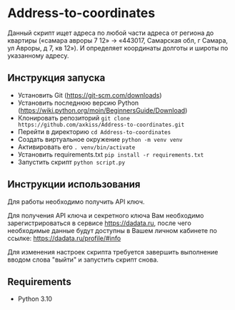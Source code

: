 # Address-to-coordinates

Данный скрипт ищет адреса по любой части адреса от региона до квартиры («самара авроры 7 12» → «443017, Самарская обл, г
Самара, ул Авроры, д 7, кв 12»). И определяет координаты долготы и широты по указанному адресу.

## Инструкция запуска

* Установить Git (https://git-scm.com/downloads)
* Установить последнюю версию Python (https://wiki.python.org/moin/BeginnersGuide/Download)
* Клонировать репозиторий `git clone https://github.com/axkiss/Address-to-coordinates.git`
* Перейти в директорию `cd Address-to-coordinates`
* Создать виртуальное окружение `python -m venv venv`
* Активировать его `. venv/bin/activate`
* Установить requirements.txt `pip install -r requirements.txt`
* Запустить скрипт `python script.py`

## Инструкции использования
Для работы необходимо получить API ключ.

Для получения API ключа и секретного ключа Вам необходимо зарегистрироваться в сервисе https://dadata.ru, после чего необходимые данные
будут доступны в Вашем личном кабинете по ссылке: https://dadata.ru/profile/#info

Для изменения настроек скрипта требуется завершить выполнение вводом слова "выйти" и запустить скрипт снова.

## Requirements

- Python 3.10